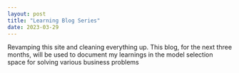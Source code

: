 ```yaml
---
layout: post
title: "Learning Blog Series"
date: 2023-03-29
---
```


Revamping this site and cleaning everything up. This blog, for the next three months, 
will be used to document my learnings in the model selection space for solving various business problems 

